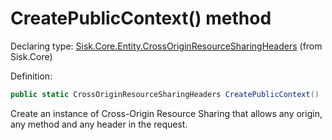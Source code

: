<!--

Copyrights 2023 Sisk Framework - CypherPotato
Published under MIT license

!!! DO NOT EDIT THIS FILE !!!
This file was generated by a tool in the Sisk package. To edit the information in this documentation,
edit the XML documentation present in the Sisk source code.

-->


# CreatePublicContext() method

Declaring type: [Sisk.Core.Entity.CrossOriginResourceSharingHeaders](/read?q=/contents/spec/Sisk.Core.Entity.CrossOriginResourceSharingHeaders.md) (from Sisk.Core)


Definition:

```cs
public static CrossOriginResourceSharingHeaders CreatePublicContext()
```

Create an instance of Cross-Origin Resource Sharing that allows any origin, any method and any header in the request.

